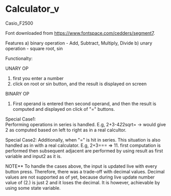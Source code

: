 # Calculator_v
Casio_F2500

Font downloaded from https://www.fontspace.com/cedders/segment7.

Features
a) binary operation - Add, Subtract, Multiply, Divide
b) unary operation - square root, sin

Functionalty:

UNARY OP
1. first you enter a number
2. click on root or sin button, and the result is displayed on screen

BINARY OP
1. First operand is entered then second operand, and then the result is computed and displayed on click of "=" buttons.
   
Special Case1:   
	Performing operations in series is handled.
	E.g, 2+3-4*2*2sqrt= -> would give 2 as computed based on left to right as in a real calcultor. 

Special Case2: 
	Additionally, when "=" is hit in series. This situation is also handled as in with a real calculator.
	E.g, 2+3=== => 11. first computation is performed then subsequent adjacent are performed by using result as first variable and input2 as it is.

NOTE**
	To handle the cases above, the input is updated live with every button press. Therefore, there was a trade-off with decimal values.
	Decimal values are not supported as of yet, because during live update number value of (2.) is just 2 and it loses the decimal.
	It is however, achievable by using some state variable.



